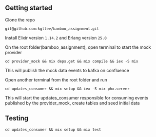 ## Getting started

Clone the repo

```
git@github.com:kgllev/bamboo_assignment.git
```

Install Elixir version `1.14.2` and Erlang version `25.0`

On the root folder(bamboo_assignment), open terminal to start the mock provider

```
cd provider_mock && mix deps.get && mix compile && iex -S mix
```

This will publish the mock data events to kafka on confluence

Open another terminal from the root folder and run 

```
cd updates_consumer && mix setup && iex -S mix phx.server
```

This will start the updates_consumer responsible for consuming events published by the provider_mock, create tables and seed initial data

## Testing

```
cd updates_consumer && mix setup && mix test
```

